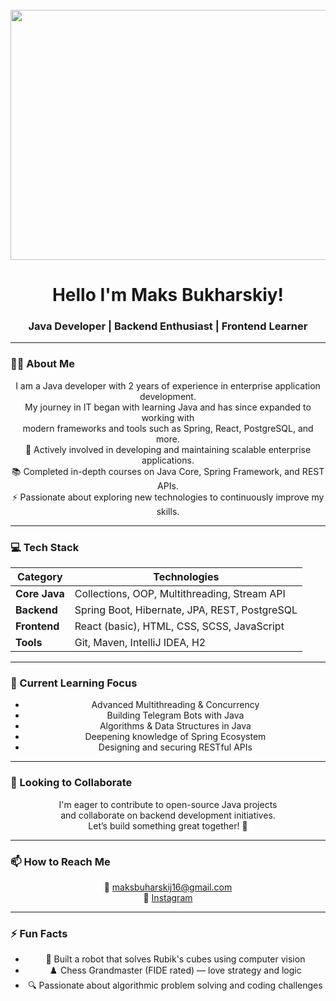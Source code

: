 <br clear="both">

<div align="center">
  <img height="400" width="800" src="https://gifs.obs.ru-moscow-1.hc.sbercloud.ru/4f47e4813aa2aebbe240a2e9fc56d365d48df23394574129f1bbe230e54827cc.gif" />
</div>

<h1 align="center">Hello <coder/> I'm Maks Bukharskiy!</h1>

<h3 align="center">Java Developer | Backend Enthusiast | Frontend Learner</h3>

---

### 👩‍💻 About Me

<div align="center">
  I am a Java developer with 2 years of experience in enterprise application development. <br>
  My journey in IT began with learning Java and has since expanded to working with <br>
  modern frameworks and tools such as Spring, React, PostgreSQL, and more.
</div>

<div align="center">
  🔭 Actively involved in developing and maintaining scalable enterprise applications. <br>
  📚 Completed in-depth courses on Java Core, Spring Framework, and REST APIs. <br>
  ⚡ Passionate about exploring new technologies to continuously improve my skills.
</div>

---

### 💻 Tech Stack

<div align="center">
  
| Category     | Technologies |
|--------------|--------------|
| **Core Java** | Collections, OOP, Multithreading, Stream API |
| **Backend**   | Spring Boot, Hibernate, JPA, REST, PostgreSQL |
| **Frontend**  | React (basic), HTML, CSS, SCSS, JavaScript |
| **Tools**     | Git, Maven, IntelliJ IDEA, H2 |

</div>

---

### 🌱 Current Learning Focus

<div align="center">
  
- Advanced Multithreading & Concurrency  
- Building Telegram Bots with Java  
- Algorithms & Data Structures in Java  
- Deepening knowledge of Spring Ecosystem  
- Designing and securing RESTful APIs  

</div>

---

### 💞️ Looking to Collaborate

<div align="center">
  I'm eager to contribute to open-source Java projects <br>
  and collaborate on backend development initiatives. <br>
  Let’s build something great together! 🚀
</div>

---

### 📫 How to Reach Me

<div align="center">

📧 <a href="mailto:maksbuharskij16@gmail.com">maksbuharskij16@gmail.com</a>  
📸 <a href="https://www.instagram.com/maks_bukharskiy/">Instagram</a>

</div>

---

### ⚡ Fun Facts

<div align="center">
  
- 🤖 Built a robot that solves Rubik's cubes using computer vision  
- ♟️ Chess Grandmaster (FIDE rated) — love strategy and logic  
- 🔍 Passionate about algorithmic problem solving and coding challenges  

</div>
